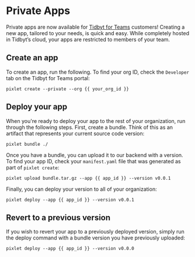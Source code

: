 # Private Apps
Private apps are now available for [Tidbyt for Teams](https://discuss.tidbyt.com/t/introducing-tidbyt-for-teams/5391) customers! Creating a new app, tailored to your needs, is quick and easy. While completely hosted in Tidbyt’s cloud, your apps are restricted to members of your team.

## Create an app
To create an app, run the following. To find your org ID, check the `Developer` tab on the Tidbyt for Teams portal:
```
pixlet create --private --org {{ your_org_id }}
```

## Deploy your app
When you're ready to deploy your app to the rest of your organization, run through the following steps. First, create a bundle. Think of this as an artifact that represents your current source code version:
```
pixlet bundle ./
```

Once you have a bundle, you can upload it to our backend with a version. To find your app ID, check your `manifest.yaml` file that was generated as part of `pixlet create`:
```
pixlet upload bundle.tar.gz --app {{ app_id }} --version v0.0.1
```

Finally, you can deploy your version to all of your organization:
```
pixlet deploy --app {{ app_id }} --version v0.0.1
```

## Revert to a previous version
If you wish to revert your app to a previously deployed version, simply run the deploy command with a bundle version you have previously uploaded:
```
pixlet deploy --app {{ app_id }} --version v0.0.0
```